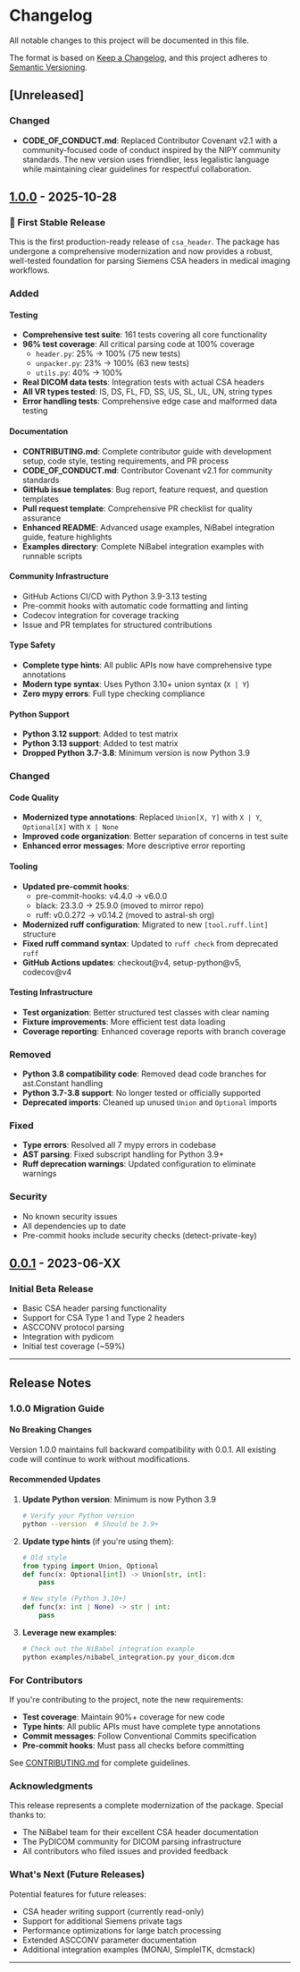 # Changelog

All notable changes to this project will be documented in this file.

The format is based on [Keep a Changelog](https://keepachangelog.com/en/1.0.0/),
and this project adheres to [Semantic Versioning](https://semver.org/spec/v2.0.0.html).

## [Unreleased]

### Changed
- **CODE_OF_CONDUCT.md**: Replaced Contributor Covenant v2.1 with a community-focused code of conduct inspired by the NIPY community standards. The new version uses friendlier, less legalistic language while maintaining clear guidelines for respectful collaboration.

## [1.0.0] - 2025-10-28

### 🎉 First Stable Release

This is the first production-ready release of `csa_header`. The package has undergone a comprehensive modernization and now provides a robust, well-tested foundation for parsing Siemens CSA headers in medical imaging workflows.

### Added

#### Testing
- **Comprehensive test suite**: 161 tests covering all core functionality
- **96% test coverage**: All critical parsing code at 100% coverage
  - `header.py`: 25% → 100% (75 new tests)
  - `unpacker.py`: 23% → 100% (63 new tests)
  - `utils.py`: 40% → 100%
- **Real DICOM data tests**: Integration tests with actual CSA headers
- **All VR types tested**: IS, DS, FL, FD, SS, US, SL, UL, UN, string types
- **Error handling tests**: Comprehensive edge case and malformed data testing

#### Documentation
- **CONTRIBUTING.md**: Complete contributor guide with development setup, code style, testing requirements, and PR process
- **CODE_OF_CONDUCT.md**: Contributor Covenant v2.1 for community standards
- **GitHub issue templates**: Bug report, feature request, and question templates
- **Pull request template**: Comprehensive PR checklist for quality assurance
- **Enhanced README**: Advanced usage examples, NiBabel integration guide, feature highlights
- **Examples directory**: Complete NiBabel integration examples with runnable scripts

#### Community Infrastructure
- GitHub Actions CI/CD with Python 3.9-3.13 testing
- Pre-commit hooks with automatic code formatting and linting
- Codecov integration for coverage tracking
- Issue and PR templates for structured contributions

#### Type Safety
- **Complete type hints**: All public APIs now have comprehensive type annotations
- **Modern type syntax**: Uses Python 3.10+ union syntax (`X | Y`)
- **Zero mypy errors**: Full type checking compliance

#### Python Support
- **Python 3.12 support**: Added to test matrix
- **Python 3.13 support**: Added to test matrix
- **Dropped Python 3.7-3.8**: Minimum version is now Python 3.9

### Changed

#### Code Quality
- **Modernized type annotations**: Replaced `Union[X, Y]` with `X | Y`, `Optional[X]` with `X | None`
- **Improved code organization**: Better separation of concerns in test suite
- **Enhanced error messages**: More descriptive error reporting

#### Tooling
- **Updated pre-commit hooks**:
  - pre-commit-hooks: v4.4.0 → v6.0.0
  - black: 23.3.0 → 25.9.0 (moved to mirror repo)
  - ruff: v0.0.272 → v0.14.2 (moved to astral-sh org)
- **Modernized ruff configuration**: Migrated to new `[tool.ruff.lint]` structure
- **Fixed ruff command syntax**: Updated to `ruff check` from deprecated `ruff`
- **GitHub Actions updates**: checkout@v4, setup-python@v5, codecov@v4

#### Testing Infrastructure
- **Test organization**: Better structured test classes with clear naming
- **Fixture improvements**: More efficient test data loading
- **Coverage reporting**: Enhanced coverage reports with branch coverage

### Removed
- **Python 3.8 compatibility code**: Removed dead code branches for ast.Constant handling
- **Python 3.7-3.8 support**: No longer tested or officially supported
- **Deprecated imports**: Cleaned up unused `Union` and `Optional` imports

### Fixed
- **Type errors**: Resolved all 7 mypy errors in codebase
- **AST parsing**: Fixed subscript handling for Python 3.9+
- **Ruff deprecation warnings**: Updated configuration to eliminate warnings

### Security
- No known security issues
- All dependencies up to date
- Pre-commit hooks include security checks (detect-private-key)

## [0.0.1] - 2023-06-XX

### Initial Beta Release
- Basic CSA header parsing functionality
- Support for CSA Type 1 and Type 2 headers
- ASCCONV protocol parsing
- Integration with pydicom
- Initial test coverage (~59%)

---

## Release Notes

### 1.0.0 Migration Guide

#### No Breaking Changes
Version 1.0.0 maintains full backward compatibility with 0.0.1. All existing code will continue to work without modifications.

#### Recommended Updates

1. **Update Python version**: Minimum is now Python 3.9
   ```bash
   # Verify your Python version
   python --version  # Should be 3.9+
   ```

2. **Update type hints** (if you're using them):
   ```python
   # Old style
   from typing import Union, Optional
   def func(x: Optional[int]) -> Union[str, int]:
       pass

   # New style (Python 3.10+)
   def func(x: int | None) -> str | int:
       pass
   ```

3. **Leverage new examples**:
   ```bash
   # Check out the NiBabel integration example
   python examples/nibabel_integration.py your_dicom.dcm
   ```

### For Contributors

If you're contributing to the project, note the new requirements:
- **Test coverage**: Maintain 90%+ coverage for new code
- **Type hints**: All public APIs must have complete type annotations
- **Commit messages**: Follow Conventional Commits specification
- **Pre-commit hooks**: Must pass all checks before committing

See [CONTRIBUTING.md](CONTRIBUTING.md) for complete guidelines.

### Acknowledgments

This release represents a complete modernization of the package. Special thanks to:
- The NiBabel team for their excellent CSA header documentation
- The PyDICOM community for DICOM parsing infrastructure
- All contributors who filed issues and provided feedback

### What's Next (Future Releases)

Potential features for future releases:
- CSA header writing support (currently read-only)
- Support for additional Siemens private tags
- Performance optimizations for large batch processing
- Extended ASCCONV parameter documentation
- Additional integration examples (MONAI, SimpleITK, dcmstack)

---

[1.0.0]: https://github.com/open-dicom/csa_header/compare/v0.0.1...v1.0.0
[0.0.1]: https://github.com/open-dicom/csa_header/releases/tag/v0.0.1
